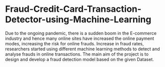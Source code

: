 # Fraud-Credit-Card-Transaction-Detector-using-Machine-Learning
Due to the ongoing pandemic, there is a sudden boom in the E-commerce industry and hence many online sites have increased the online payment modes, increasing the risk for online frauds. Increase in fraud rates, researchers started using different machine learning methods to detect and analyse frauds in online transactions. The main aim of the project is to design and develop a fraud detection model based on the given Dataset.
